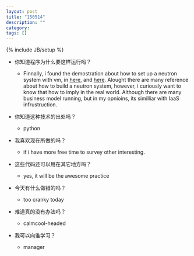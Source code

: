 ```yaml
---
layout: post
title: "150514"
description: ""
category: 
tags: []
---
```

{% include JB/setup %}

* 你知道程序为什么要这样运行吗？
  * Finnally, i found the demostration about how to set up a neutron system with vm, in [here](http://www.cnadn.net/post/1473.htm), and [here](http://www.cnadn.net/post/1473.htm). Alought there are many reference about how to build a neutron system, however, i curiously want to know that how to imply in the real world. Although there are many business model running, but in my opnioins, its similliar with IaaS infrustruction.

* 你知道这种技术的出处吗？
  * python

* 我喜欢现在所做的吗？
  * if i have more free time to survey other interesting.

* 这些代码还可以用在其它地方吗？
  * yes, it will be the awesome practice

* 今天有什么做错的吗？
  * too cranky today

* 难道真的没有办法吗？
  * calmcool-headed 

* 我可以向谁学习？
  * manager
